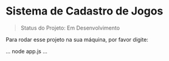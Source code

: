 # Sistema de Cadastro de Jogos 

> Status do Projeto: Em Desenvolvimento

Para rodar esse projeto na sua máquina, por favor digite:

...
node app.js
...
